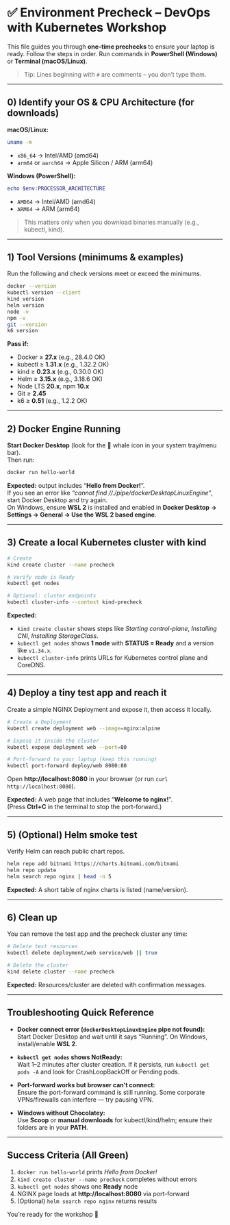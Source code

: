 # ✅ Environment Precheck – DevOps with Kubernetes Workshop

This file guides you through **one-time prechecks** to ensure your laptop is ready.
Follow the steps in order. Run commands in **PowerShell (Windows)** or **Terminal (macOS/Linux)**.

> Tip: Lines beginning with `#` are comments – you don’t type them.

---

## 0) Identify your OS & CPU Architecture (for downloads)
**macOS/Linux:**
```sh
uname -m
```
- `x86_64` → Intel/AMD (amd64)
- `arm64` or `aarch64` → Apple Silicon / ARM (arm64)

**Windows (PowerShell):**
```powershell
echo $env:PROCESSOR_ARCHITECTURE
```
- `AMD64` → Intel/AMD (amd64)
- `ARM64` → ARM (arm64)

> This matters only when you download binaries manually (e.g., kubectl, kind).

---

## 1) Tool Versions (minimums & examples)

Run the following and check versions meet or exceed the minimums.

```sh
docker --version
kubectl version --client
kind version
helm version
node -v
npm -v
git --version
k6 version
```

**Pass if:**  
- Docker ≥ **27.x** (e.g., 28.4.0 OK)  
- kubectl ≥ **1.31.x** (e.g., 1.32.2 OK)  
- kind ≥ **0.23.x** (e.g., 0.30.0 OK)  
- Helm ≥ **3.15.x** (e.g., 3.18.6 OK)  
- Node LTS **20.x**, npm **10.x**  
- Git ≥ **2.45**  
- k6 ≥ **0.51** (e.g., 1.2.2 OK)

---

## 2) Docker Engine Running

**Start Docker Desktop** (look for the 🐳 whale icon in your system tray/menu bar).  
Then run:

```sh
docker run hello-world
```

**Expected:** output includes “**Hello from Docker!**”.  
If you see an error like *“cannot find //./pipe/dockerDesktopLinuxEngine”*, start Docker Desktop and try again.  
On Windows, ensure **WSL 2** is installed and enabled in **Docker Desktop → Settings → General → Use the WSL 2 based engine**.

---

## 3) Create a local Kubernetes cluster with kind

```sh
# Create
kind create cluster --name precheck

# Verify node is Ready
kubectl get nodes

# Optional: cluster endpoints
kubectl cluster-info --context kind-precheck
```

**Expected:**  
- `kind create cluster` shows steps like *Starting control-plane*, *Installing CNI*, *Installing StorageClass*.  
- `kubectl get nodes` shows **1 node** with **STATUS = Ready** and a version like `v1.34.x`.  
- `kubectl cluster-info` prints URLs for Kubernetes control plane and CoreDNS.

---

## 4) Deploy a tiny test app and reach it

Create a simple NGINX Deployment and expose it, then access it locally.

```sh
# Create a Deployment
kubectl create deployment web --image=nginx:alpine

# Expose it inside the cluster
kubectl expose deployment web --port=80

# Port-forward to your laptop (keep this running)
kubectl port-forward deploy/web 8080:80
```

Open **http://localhost:8080** in your browser (or run `curl http://localhost:8080`).

**Expected:** A web page that includes “**Welcome to nginx!**”.  
(Press **Ctrl+C** in the terminal to stop the port-forward.)

---

## 5) (Optional) Helm smoke test

Verify Helm can reach public chart repos.

```sh
helm repo add bitnami https://charts.bitnami.com/bitnami
helm repo update
helm search repo nginx | head -n 5
```

**Expected:** A short table of nginx charts is listed (name/version).

---

## 6) Clean up

You can remove the test app and the precheck cluster any time:

```sh
# Delete test resources
kubectl delete deployment/web service/web || true

# Delete the cluster
kind delete cluster --name precheck
```

**Expected:** Resources/cluster are deleted with confirmation messages.

---

## Troubleshooting Quick Reference

- **Docker connect error (`dockerDesktopLinuxEngine` pipe not found):**  
  Start Docker Desktop and wait until it says “Running”. On Windows, install/enable **WSL 2**.

- **`kubectl get nodes` shows NotReady:**  
  Wait 1–2 minutes after cluster creation. If it persists, run `kubectl get pods -A` and look for CrashLoopBackOff or Pending pods.

- **Port-forward works but browser can’t connect:**  
  Ensure the port-forward command is still running. Some corporate VPNs/firewalls can interfere — try pausing VPN.

- **Windows without Chocolatey:**  
  Use **Scoop** or **manual downloads** for kubectl/kind/helm; ensure their folders are in your **PATH**.

---

## Success Criteria (All Green)
1. `docker run hello-world` prints *Hello from Docker!*  
2. `kind create cluster --name precheck` completes without errors  
3. `kubectl get nodes` shows one **Ready** node  
4. NGINX page loads at **http://localhost:8080** via port-forward  
5. (Optional) `helm search repo nginx` returns results

You’re ready for the workshop 🚀
